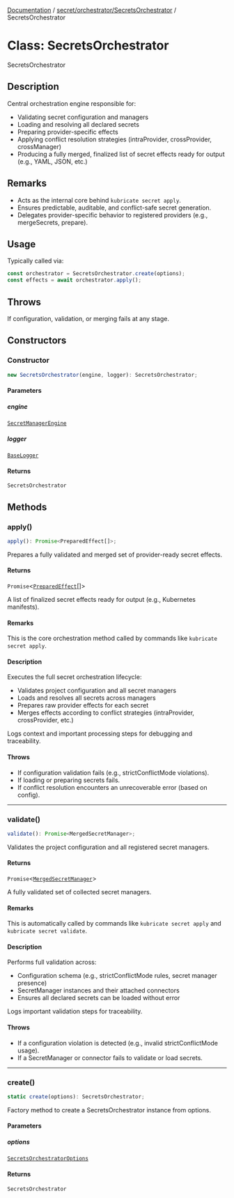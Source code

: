 [Documentation](../../../../index.md) / [secret/orchestrator/SecretsOrchestrator](../index.md) / SecretsOrchestrator

# Class: SecretsOrchestrator

SecretsOrchestrator

## Description

Central orchestration engine responsible for:
- Validating secret configuration and managers
- Loading and resolving all declared secrets
- Preparing provider-specific effects
- Applying conflict resolution strategies (intraProvider, crossProvider, crossManager)
- Producing a fully merged, finalized list of secret effects ready for output (e.g., YAML, JSON, etc.)

## Remarks

- Acts as the internal core behind `kubricate secret apply`.
- Ensures predictable, auditable, and conflict-safe secret generation.
- Delegates provider-specific behavior to registered providers (e.g., mergeSecrets, prepare).

## Usage

Typically called via:

```ts
const orchestrator = SecretsOrchestrator.create(options);
const effects = await orchestrator.apply();
```

## Throws

If configuration, validation, or merging fails at any stage.

## Constructors

### Constructor

```ts
new SecretsOrchestrator(engine, logger): SecretsOrchestrator;
```

#### Parameters

##### engine

[`SecretManagerEngine`](../../SecretManagerEngine/classes/SecretManagerEngine.md)

##### logger

[`BaseLogger`](../../../../types/interfaces/BaseLogger.md)

#### Returns

`SecretsOrchestrator`

## Methods

### apply()

```ts
apply(): Promise<PreparedEffect[]>;
```

Prepares a fully validated and merged set of provider-ready secret effects.

#### Returns

`Promise`\<[`PreparedEffect`](../../../providers/BaseProvider/type-aliases/PreparedEffect.md)[]\>

A list of finalized secret effects ready for output (e.g., Kubernetes manifests).

#### Remarks

This is the core orchestration method called by commands like `kubricate secret apply`.

#### Description

Executes the full secret orchestration lifecycle:
- Validates project configuration and all secret managers
- Loads and resolves all secrets across managers
- Prepares raw provider effects for each secret
- Merges effects according to conflict strategies (intraProvider, crossProvider, etc.)

Logs context and important processing steps for debugging and traceability.

#### Throws

- If configuration validation fails (e.g., strictConflictMode violations).
- If loading or preparing secrets fails.
- If conflict resolution encounters an unrecoverable error (based on config).

***

### validate()

```ts
validate(): Promise<MergedSecretManager>;
```

Validates the project configuration and all registered secret managers.

#### Returns

`Promise`\<[`MergedSecretManager`](../../SecretManagerEngine/interfaces/MergedSecretManager.md)\>

A fully validated set of collected secret managers.

#### Remarks

This is automatically called by commands like `kubricate secret apply` and `kubricate secret validate`.

#### Description

Performs full validation across:
- Configuration schema (e.g., strictConflictMode rules, secret manager presence)
- SecretManager instances and their attached connectors
- Ensures all declared secrets can be loaded without error

Logs important validation steps for traceability.

#### Throws

- If a configuration violation is detected (e.g., invalid strictConflictMode usage).
- If a SecretManager or connector fails to validate or load secrets.

***

### create()

```ts
static create(options): SecretsOrchestrator;
```

Factory method to create a SecretsOrchestrator instance from options.

#### Parameters

##### options

[`SecretsOrchestratorOptions`](../../types/interfaces/SecretsOrchestratorOptions.md)

#### Returns

`SecretsOrchestrator`
